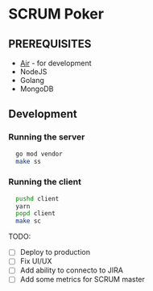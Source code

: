 # SCRUM Poker

## PREREQUISITES
- [Air](https://github.com/cosmtrek/air) - for development
- NodeJS
- Golang
- MongoDB

## Development

### Running the server

```bash
  go mod vendor
  make ss
```

### Running the client

```bash
  pushd client
  yarn
  popd client
  make sc
```

TODO:
  - [ ] Deploy to production
  - [ ] Fix UI/UX
  - [ ] Add ability to connecto to JIRA
  - [ ] Add some metrics for SCRUM master